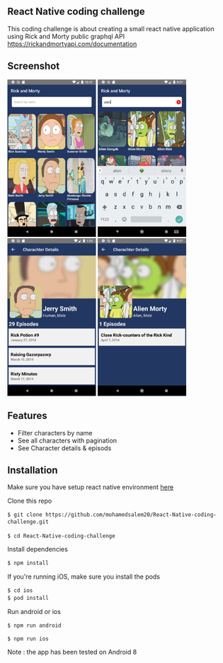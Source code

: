 ## React Native coding challenge

This coding challenge is about creating a small react native application using Rick and Morty
public graphql API https://rickandmortyapi.com/documentation

## Screenshot

<img src="https://raw.githubusercontent.com/mohamedsalem20/React-Native-coding-challenge/main/screenshots/charactersList.png" width="200" /> <img src="https://raw.githubusercontent.com/mohamedsalem20/React-Native-coding-challenge/main/screenshots/Screenshot_1627200436.png" width="200" /> <img src="https://raw.githubusercontent.com/mohamedsalem20/React-Native-coding-challenge/main/screenshots/characterDetails.png" width="200" />
<img src="https://raw.githubusercontent.com/mohamedsalem20/React-Native-coding-challenge/main/screenshots/Screenshot_1627200441.png" width="200" />

## Features

- Filter characters by name
- See all characters with pagination
- See Character details & episods

## Installation

Make sure you have setup react native environment [here](https://reactnative.dev/docs/environment-setup)

Clone this repo

```
$ git clone https://github.com/mohamedsalem20/React-Native-coding-challenge.git

$ cd React-Native-coding-challenge
```

Install dependencies

```sh
$ npm install
```

If you're running iOS, make sure you install the pods

```sh
$ cd ios
$ pod install
```

Run android or ios

```
$ npm run android
```

```
$ npm run ios
```

Note : the app has been tested on Android 8
